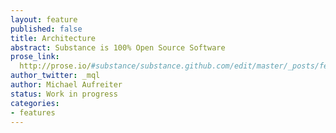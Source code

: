 ```yaml
---
layout: feature
published: false
title: Architecture
abstract: Substance is 100% Open Source Software
prose_link:
  http://prose.io/#substance/substance.github.com/edit/master/_posts/features/0100-01-04-open-source.md
author_twitter: _mql
author: Michael Aufreiter
status: Work in progress
categories:
- features
---
```


